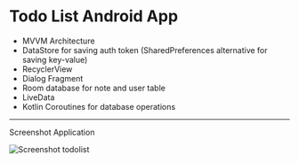 # Todo List Android App
- MVVM Architecture
- DataStore for saving auth token (SharedPreferences alternative for saving key-value)
- RecyclerView
- Dialog Fragment
- Room database for note and user table
- LiveData
- Kotlin Coroutines for database operations

---

Screenshot Application

![Screenshot todolist](https://i.ibb.co/pZRnzVf/SS-todolist.png)
